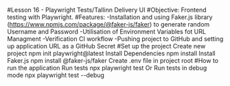 #Lesson 16 - Playwright Tests/Tallinn Delivery UI
#Objective: Frontend testing with Playwright. 
#Features:
-Installation and using Faker.js library (https://www.npmjs.com/package/@faker-js/faker) to generate random Username and Password
-Utilisation of Environment Variables fot URL Managment
-Verification CI workflow
-Pushing project to GitHub and setting up application URL as a GitHub Secret
#Set up the project
Create new project            npm init playwright@latest
Install Dependencies          npm install
Install Faker.js              npm install @faker-js/faker
Create .env file in project root
#How to run the application
Run tests                     npx playwright test
Or Run tests in debug mode    npx playwright test --debug  
